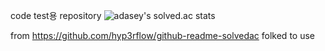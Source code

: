 code test용 repository
![adasey's solved.ac stats](https://github-readme-solvedac.hyp3rflow.vercel.app/api/?handle=lmo8690)

from https://github.com/hyp3rflow/github-readme-solvedac folked to use